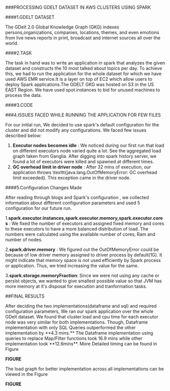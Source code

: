 ###PROCESSING GDELT DATASET IN AWS CLUSTERS USING SPARK

####1.GDELT DATASET

<p>The GDelt 2.0 Global Knowledge Graph (GKG) indexes
persons,organizations, companies, locations, themes, and even emotions from live news reports in print, broadcast and internet sources all over the world. 
</p>

####2.TASK
<p>
	The task in hand was to write an application in spark that analyzes the given dataset and constructs the 10 most talked about topics per day. To achieve this, we had to run the application for the whole dataset for which we have used AWS EMR service.It is a layer on top of EC2 which allow users to deploy Spark applications.The GDELT GKG was hosted on S3 in the US EAST Region.
	We have used spot instances to bid for unused machines to process the data.
</p>

####3.CODE
<p></p>

###4.ISSUES FACED WHILE RUNNING THE APPLICATION FOR FEW FILES
<p>
  For our initial run, We decided to use spark's default configuration for the cluster and did not modify any configurations. We faced few issues described below:

  1. **Executor nodes becomes idle** : We noticed during our first run that load on different executors node varied quite a lot. See the aggregated load graph taken from Ganglia. After digging into spark history server, we found a lot of executors were killed and spawned at different times.
  2. **GC overhead limit in driver node** : After 32 mins of execution, our application throws \texttt{java.lang.OutOfMemoryError: GC overhead limit exceeded}. This exception came in the driver node.  

</p>

####5.Configuration Changes Made
<p>
	After reading through blogs and Spark's configuration , we collected information about different configuration parameters and used 5 configuration for our future run.
	
1.**spark.executor.instances,spark.executor.memory,spark.executor.cores** : We fixed the number of executors and assigned fixed memory and cores to these executors to have a more balanced distribution of load. The numbers were calculated using the available number of cores, Ram and number of nodes.


2.**spark.driver.memory** : We figured out the OutOfMemoryError could be because of low driver memory assigned to driver process by default(1G). It might indicate that memory space is not used efficiently by Spark process or application. Thus, we tried increasing the value for the same.


3.**spark.storage.memoryFraction**: Since we were not using any cache or persist objects, we wanted to give smallest possible value so that JVM has more memory at it's disposal for execution and tranformation tasks.
</p>

##FINAL RESULTS
<p>
After deciding the two implementations(dataframe and sql) and required configuration parameters, We ran our spark application over the whole GDelt dataset. We found that cluster load and cpu time for each executor node was very similar for both implementations. Though, Dataframe implementation with only SQL Queries outperformed the other implementation by **4.3 mins.**
The Dataframe implementation using queries to replace Map/Filter functions took 16.9 mins while other implementation took **12.6mins**. More Detailed timing  can be found in Figure

**FIGURE**

The load graph for better implementation across all implementations can be viewed in the Figure

 **FIGURE**
</p>